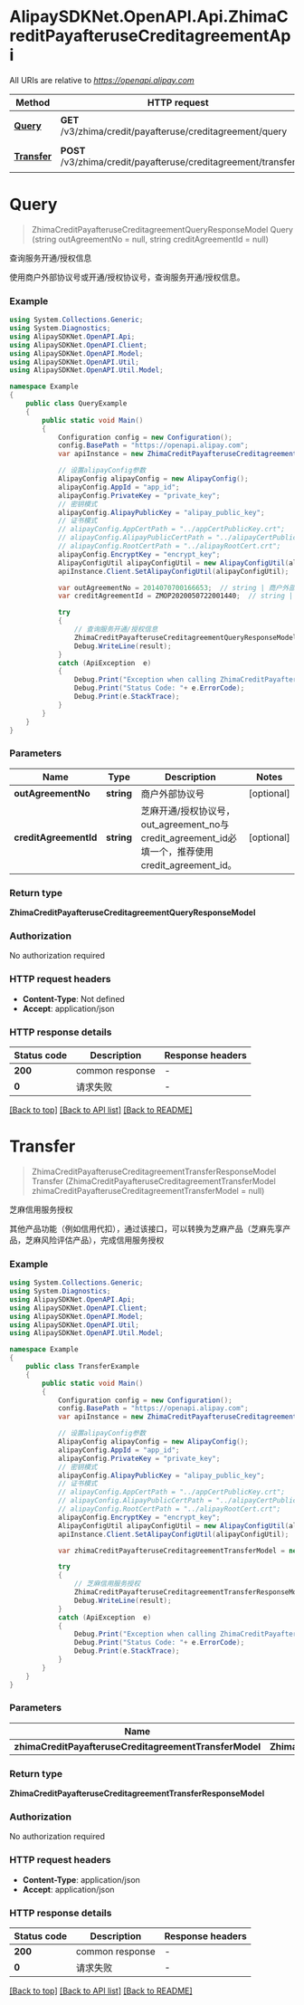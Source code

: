 # AlipaySDKNet.OpenAPI.Api.ZhimaCreditPayafteruseCreditagreementApi

All URIs are relative to *https://openapi.alipay.com*

Method | HTTP request | Description
------------- | ------------- | -------------
[**Query**](ZhimaCreditPayafteruseCreditagreementApi.md#query) | **GET** /v3/zhima/credit/payafteruse/creditagreement/query | 查询服务开通/授权信息
[**Transfer**](ZhimaCreditPayafteruseCreditagreementApi.md#transfer) | **POST** /v3/zhima/credit/payafteruse/creditagreement/transfer | 芝麻信用服务授权


<a name="query"></a>
# **Query**
> ZhimaCreditPayafteruseCreditagreementQueryResponseModel Query (string outAgreementNo = null, string creditAgreementId = null)

查询服务开通/授权信息

使用商户外部协议号或开通/授权协议号，查询服务开通/授权信息。

### Example
```csharp
using System.Collections.Generic;
using System.Diagnostics;
using AlipaySDKNet.OpenAPI.Api;
using AlipaySDKNet.OpenAPI.Client;
using AlipaySDKNet.OpenAPI.Model;
using AlipaySDKNet.OpenAPI.Util;
using AlipaySDKNet.OpenAPI.Util.Model;

namespace Example
{
    public class QueryExample
    {
        public static void Main()
        {
            Configuration config = new Configuration();
            config.BasePath = "https://openapi.alipay.com";
            var apiInstance = new ZhimaCreditPayafteruseCreditagreementApi(config);

            // 设置alipayConfig参数
            AlipayConfig alipayConfig = new AlipayConfig();
            alipayConfig.AppId = "app_id";
            alipayConfig.PrivateKey = "private_key";
            // 密钥模式
            alipayConfig.AlipayPublicKey = "alipay_public_key";
            // 证书模式
            // alipayConfig.AppCertPath = "../appCertPublicKey.crt";
            // alipayConfig.AlipayPublicCertPath = "../alipayCertPublicKey_RSA2.crt";
            // alipayConfig.RootCertPath = "../alipayRootCert.crt";
            alipayConfig.EncryptKey = "encrypt_key";
            AlipayConfigUtil alipayConfigUtil = new AlipayConfigUtil(alipayConfig);
            apiInstance.Client.SetAlipayConfigUtil(alipayConfigUtil);

            var outAgreementNo = 2014070700166653;  // string | 商户外部协议号 (optional) 
            var creditAgreementId = ZMOP2020050722001440;  // string | 芝麻开通/授权协议号，out_agreement_no与credit_agreement_id必填一个，推荐使用credit_agreement_id。 (optional) 

            try
            {
                // 查询服务开通/授权信息
                ZhimaCreditPayafteruseCreditagreementQueryResponseModel result = apiInstance.Query(outAgreementNo, creditAgreementId);
                Debug.WriteLine(result);
            }
            catch (ApiException  e)
            {
                Debug.Print("Exception when calling ZhimaCreditPayafteruseCreditagreementApi.Query: " + e.Message );
                Debug.Print("Status Code: "+ e.ErrorCode);
                Debug.Print(e.StackTrace);
            }
        }
    }
}
```

### Parameters

Name | Type | Description  | Notes
------------- | ------------- | ------------- | -------------
 **outAgreementNo** | **string**| 商户外部协议号 | [optional] 
 **creditAgreementId** | **string**| 芝麻开通/授权协议号，out_agreement_no与credit_agreement_id必填一个，推荐使用credit_agreement_id。 | [optional] 

### Return type

**ZhimaCreditPayafteruseCreditagreementQueryResponseModel**

### Authorization

No authorization required

### HTTP request headers

 - **Content-Type**: Not defined
 - **Accept**: application/json


### HTTP response details
| Status code | Description | Response headers |
|-------------|-------------|------------------|
| **200** | common response |  -  |
| **0** | 请求失败 |  -  |

[[Back to top]](#) [[Back to API list]](../README.md#documentation-for-api-endpoints) [[Back to README]](../README.md)

<a name="transfer"></a>
# **Transfer**
> ZhimaCreditPayafteruseCreditagreementTransferResponseModel Transfer (ZhimaCreditPayafteruseCreditagreementTransferModel zhimaCreditPayafteruseCreditagreementTransferModel = null)

芝麻信用服务授权

其他产品功能（例如信用代扣），通过该接口，可以转换为芝麻产品（芝麻先享产品，芝麻风险评估产品），完成信用服务授权

### Example
```csharp
using System.Collections.Generic;
using System.Diagnostics;
using AlipaySDKNet.OpenAPI.Api;
using AlipaySDKNet.OpenAPI.Client;
using AlipaySDKNet.OpenAPI.Model;
using AlipaySDKNet.OpenAPI.Util;
using AlipaySDKNet.OpenAPI.Util.Model;

namespace Example
{
    public class TransferExample
    {
        public static void Main()
        {
            Configuration config = new Configuration();
            config.BasePath = "https://openapi.alipay.com";
            var apiInstance = new ZhimaCreditPayafteruseCreditagreementApi(config);

            // 设置alipayConfig参数
            AlipayConfig alipayConfig = new AlipayConfig();
            alipayConfig.AppId = "app_id";
            alipayConfig.PrivateKey = "private_key";
            // 密钥模式
            alipayConfig.AlipayPublicKey = "alipay_public_key";
            // 证书模式
            // alipayConfig.AppCertPath = "../appCertPublicKey.crt";
            // alipayConfig.AlipayPublicCertPath = "../alipayCertPublicKey_RSA2.crt";
            // alipayConfig.RootCertPath = "../alipayRootCert.crt";
            alipayConfig.EncryptKey = "encrypt_key";
            AlipayConfigUtil alipayConfigUtil = new AlipayConfigUtil(alipayConfig);
            apiInstance.Client.SetAlipayConfigUtil(alipayConfigUtil);

            var zhimaCreditPayafteruseCreditagreementTransferModel = new ZhimaCreditPayafteruseCreditagreementTransferModel(); // ZhimaCreditPayafteruseCreditagreementTransferModel |  (optional) 

            try
            {
                // 芝麻信用服务授权
                ZhimaCreditPayafteruseCreditagreementTransferResponseModel result = apiInstance.Transfer(zhimaCreditPayafteruseCreditagreementTransferModel);
                Debug.WriteLine(result);
            }
            catch (ApiException  e)
            {
                Debug.Print("Exception when calling ZhimaCreditPayafteruseCreditagreementApi.Transfer: " + e.Message );
                Debug.Print("Status Code: "+ e.ErrorCode);
                Debug.Print(e.StackTrace);
            }
        }
    }
}
```

### Parameters

Name | Type | Description  | Notes
------------- | ------------- | ------------- | -------------
 **zhimaCreditPayafteruseCreditagreementTransferModel** | **ZhimaCreditPayafteruseCreditagreementTransferModel**|  | [optional] 

### Return type

**ZhimaCreditPayafteruseCreditagreementTransferResponseModel**

### Authorization

No authorization required

### HTTP request headers

 - **Content-Type**: application/json
 - **Accept**: application/json


### HTTP response details
| Status code | Description | Response headers |
|-------------|-------------|------------------|
| **200** | common response |  -  |
| **0** | 请求失败 |  -  |

[[Back to top]](#) [[Back to API list]](../README.md#documentation-for-api-endpoints) [[Back to README]](../README.md)

